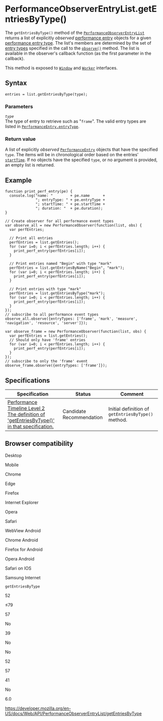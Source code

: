 # PerformanceObserverEntryList.getEntriesByType()

The `getEntriesByType()` method of the [`PerformanceObserverEntryList`](../performanceobserverentrylist) returns a list of explicitly _observed_ [performance entry](../performanceentry) objects for a given [performance entry type](../performanceentry/entrytype). The list's members are determined by the set of [entry types](../performanceentry/entrytype) specified in the call to the [`observe()`](../performanceobserver/observe) method. The list is available in the observer's callback function (as the first parameter in the callback).

This method is exposed to [`Window`](../window) and [`Worker`](../worker) interfaces.

## Syntax

    entries = list.getEntriesByType(type);

### Parameters

_`type`_  
The type of entry to retrieve such as "`frame`". The valid entry types are listed in [`PerformanceEntry.entryType`](../performanceentry/entrytype).

### Return value

A list of explicitly _observed_ [`PerformanceEntry`](../performanceentry) objects that have the specified `type`. The items will be in chronological order based on the entries' [`startTime`](../performanceentry/starttime). If no objects have the specified `type`, or no argument is provided, an empty list is returned.

## Example

    function print_perf_entry(pe) {
      console.log("name: "        + pe.name      +
                  "; entryType: " + pe.entryType +
                  "; startTime: " + pe.startTime +
                  "; duration: "  + pe.duration);
    }

    // Create observer for all performance event types
    var observe_all = new PerformanceObserver(function(list, obs) {
      var perfEntries;

      // Print all entries
      perfEntries = list.getEntries();
      for (var i=0; i < perfEntries.length; i++) {
        print_perf_entry(perfEntries[i]);
      }

      // Print entries named "Begin" with type "mark"
      perfEntries = list.getEntriesByName("Begin", "mark");
      for (var i=0; i < perfEntries.length; i++) {
        print_perf_entry(perfEntries[i]);
      }

      // Print entries with type "mark"
      perfEntries = list.getEntriesByType("mark");
      for (var i=0; i < perfEntries.length; i++) {
        print_perf_entry(perfEntries[i]);
      }
    });
    // subscribe to all performance event types
    observe_all.observe({entryTypes: ['frame', 'mark', 'measure', 'navigation', 'resource', 'server']});

    var observe_frame = new PerformanceObserver(function(list, obs) {
      var perfEntries = list.getEntries();
      // Should only have 'frame' entries
      for (var i=0; i < perfEntries.length; i++) {
        print_perf_entry(perfEntries[i]);
      }
    });
    // subscribe to only the 'frame' event
    observe_frame.observe({entryTypes: ['frame']});

## Specifications

<table><thead><tr class="header"><th>Specification</th><th>Status</th><th>Comment</th></tr></thead><tbody><tr class="odd"><td><a href="https://w3c.github.io/performance-timeline/#dom-performanceobserverentrylist-getentriesbytype">Performance Timeline Level 2<br />
<span class="small">The definition of 'getEntriesByType()' in that specification.</span></a></td><td><span class="spec-cr">Candidate Recommendation</span></td><td>Initial definition of <code>getEntriesByType()</code> method.</td></tr></tbody></table>

## Browser compatibility

Desktop

Mobile

Chrome

Edge

Firefox

Internet Explorer

Opera

Safari

WebView Android

Chrome Android

Firefox for Android

Opera Android

Safari on IOS

Samsung Internet

`getEntriesByType`

52

≤79

57

No

39

No

No

52

57

41

No

6.0

<a href="https://developer.mozilla.org/en-US/docs/Web/API/PerformanceObserverEntryList/getEntriesByType" class="_attribution-link">https://developer.mozilla.org/en-US/docs/Web/API/PerformanceObserverEntryList/getEntriesByType</a>

